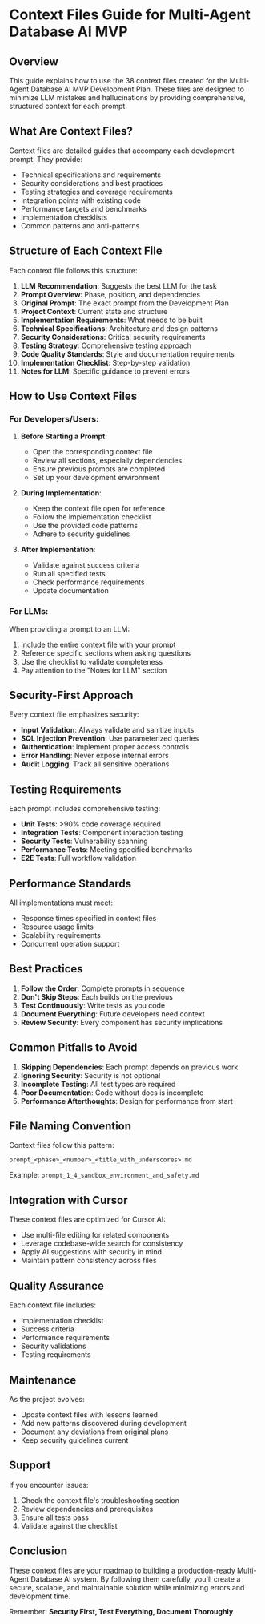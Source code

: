 # Context Files Guide for Multi-Agent Database AI MVP

## Overview

This guide explains how to use the 38 context files created for the Multi-Agent Database AI MVP Development Plan. These files are designed to minimize LLM mistakes and hallucinations by providing comprehensive, structured context for each prompt.

## What Are Context Files?

Context files are detailed guides that accompany each development prompt. They provide:
- Technical specifications and requirements
- Security considerations and best practices
- Testing strategies and coverage requirements
- Integration points with existing code
- Performance targets and benchmarks
- Implementation checklists
- Common patterns and anti-patterns

## Structure of Each Context File

Each context file follows this structure:

1. **LLM Recommendation**: Suggests the best LLM for the task
2. **Prompt Overview**: Phase, position, and dependencies
3. **Original Prompt**: The exact prompt from the Development Plan
4. **Project Context**: Current state and structure
5. **Implementation Requirements**: What needs to be built
6. **Technical Specifications**: Architecture and design patterns
7. **Security Considerations**: Critical security requirements
8. **Testing Strategy**: Comprehensive testing approach
9. **Code Quality Standards**: Style and documentation requirements
10. **Implementation Checklist**: Step-by-step validation
11. **Notes for LLM**: Specific guidance to prevent errors

## How to Use Context Files

### For Developers/Users:

1. **Before Starting a Prompt**:
   - Open the corresponding context file
   - Review all sections, especially dependencies
   - Ensure previous prompts are completed
   - Set up your development environment

2. **During Implementation**:
   - Keep the context file open for reference
   - Follow the implementation checklist
   - Use the provided code patterns
   - Adhere to security guidelines

3. **After Implementation**:
   - Validate against success criteria
   - Run all specified tests
   - Check performance requirements
   - Update documentation

### For LLMs:

When providing a prompt to an LLM:
1. Include the entire context file with your prompt
2. Reference specific sections when asking questions
3. Use the checklist to validate completeness
4. Pay attention to the "Notes for LLM" section

## Security-First Approach

Every context file emphasizes security:
- **Input Validation**: Always validate and sanitize inputs
- **SQL Injection Prevention**: Use parameterized queries
- **Authentication**: Implement proper access controls
- **Error Handling**: Never expose internal errors
- **Audit Logging**: Track all sensitive operations

## Testing Requirements

Each prompt includes comprehensive testing:
- **Unit Tests**: >90% code coverage required
- **Integration Tests**: Component interaction testing
- **Security Tests**: Vulnerability scanning
- **Performance Tests**: Meeting specified benchmarks
- **E2E Tests**: Full workflow validation

## Performance Standards

All implementations must meet:
- Response times specified in context files
- Resource usage limits
- Scalability requirements
- Concurrent operation support

## Best Practices

1. **Follow the Order**: Complete prompts in sequence
2. **Don't Skip Steps**: Each builds on the previous
3. **Test Continuously**: Write tests as you code
4. **Document Everything**: Future developers need context
5. **Review Security**: Every component has security implications

## Common Pitfalls to Avoid

1. **Skipping Dependencies**: Each prompt depends on previous work
2. **Ignoring Security**: Security is not optional
3. **Incomplete Testing**: All test types are required
4. **Poor Documentation**: Code without docs is incomplete
5. **Performance Afterthoughts**: Design for performance from start

## File Naming Convention

Context files follow this pattern:
```
prompt_<phase>_<number>_<title_with_underscores>.md
```

Example: `prompt_1_4_sandbox_environment_and_safety.md`

## Integration with Cursor

These context files are optimized for Cursor AI:
- Use multi-file editing for related components
- Leverage codebase-wide search for consistency
- Apply AI suggestions with security in mind
- Maintain pattern consistency across files

## Quality Assurance

Each context file includes:
- Implementation checklist
- Success criteria
- Performance requirements
- Security validations
- Testing requirements

## Maintenance

As the project evolves:
- Update context files with lessons learned
- Add new patterns discovered during development
- Document any deviations from original plans
- Keep security guidelines current

## Support

If you encounter issues:
1. Check the context file's troubleshooting section
2. Review dependencies and prerequisites
3. Ensure all tests pass
4. Validate against the checklist

## Conclusion

These context files are your roadmap to building a production-ready Multi-Agent Database AI system. By following them carefully, you'll create a secure, scalable, and maintainable solution while minimizing errors and development time.

Remember: **Security First, Test Everything, Document Thoroughly**
